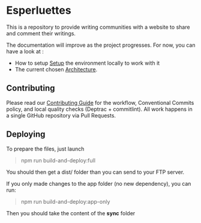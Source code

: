 # Esperluettes

This is a repository to provide writing communities with a website to share and comment their writings.

The documentation will improve as the project progresses. For now, you can have a look at :
- How to setup [Setup](docs/Setup.md) the environment locally to work with it
- The current chosen [Architecture](docs/Architecture.md).

## Contributing

Please read our [Contributing Guide](CONTRIBUTING.md) for the workflow, Conventional Commits policy, and local quality checks (Deptrac + commitlint). All work happens in a single GitHub repository via Pull Requests.

## Deploying

To prepare the files, just launch

> npm run build-and-deploy:full

You should then get a dist/ folder than you can send to your FTP server.

If you only made changes to the app folder (no new dependency), you can run:

> npm run build-and-deploy:app-only

Then you should take the content of the **sync** folder
